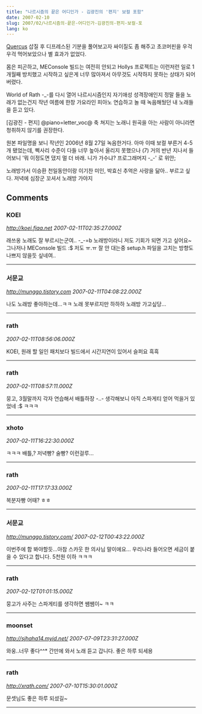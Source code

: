 ```yaml
---
title: "나르시즘의 끝은 어디인가 - 김광진의 '편지' 보컬 포함"
date: 2007-02-10
slug: 2007/02/나르시즘의-끝은-어디인가-김광진의-편지-보컬-포
lang: ko
---
```


[Quercus](http://www.caucho.com/resin-3.0/quercus/) 삽질 후 디프레스된 기분을 풀어보고자 
싸이질도 좀 해주고 초코머핀을 우걱우걱 먹어보았으나 별 효과가 없었다.

몸은 피곤하고, MEConsole 빌드는 여전히 안되고 Hollys 프로젝트는 이런저런 일로 1개월째 방치했고 시작하고 싶은게 너무 많아져서 아무것도 시작하지 못하는 상태가 되어버렸다.

World of Rath -_-를 다시 열어 나르시시즘인지 자기애성 성격장애인지 정말 들을 노래가 없는건지 작년 여름에 한창 가요라인 피아노 연습하고 놀 때 녹음해뒀던 내 노래들을 듣고 있다.

[김광진 - 편지] 
@piano=letter_voc@
축 쳐지는 노래니 원곡을 아는 사람이 아니라면 청취하지 않기를 권장한다.

원본 파일명을 보니 작년인 2006년 8월 27일 녹음한거다.
아마 이때 보컬 부른거 4-5개 됐었는데, 삑사리 수준이 다들 너무 높아서 올리지 못했으나 (7)
거의 반년 지나서 들어보니 '뭐 이정도면 댔지 멀 더 바래. 니가 가수냐? 프로그래머지 -_-' 로 위안;

노래방가서 이승환 천일동안이랑 이기찬 미인, 박효신 추억은 사랑을 닮아.. 부르고 싶다.
저녁에 심장군 꼬셔서 노래방 가야지

## Comments

### KOEI
*http://koei.fiaa.net*
*2007-02-11T02:35:27.000Z*

래쓰옹 노래도 잘 부르시는군여.. -_-=b
노래방이라니 저도 기회가 되면 가고 싶어요~
그나저나 MEConsole 빌드 :$ 저도 ㅠ.ㅠ 잘 안 대는중 setup.h 파일을 고치는 방향도 나쁘지 않을듯 싶네여..

---

### 서문교
*http://munggo.tistory.com*
*2007-02-11T04:08:22.000Z*

나도 노래방 좋아하는데...ㅋㅋ 노래 못부르지만 하하하
노래방 가고싶당...

---

### rath
*2007-02-11T08:56:06.000Z*

KOEI, 원래 할 일인 패치보다 빌드에서 시간지연이 있어서 슬퍼요 흑흑

---

### rath
*2007-02-11T08:57:11.000Z*

뭉고, 3월말까지 각자 연습해서 배틀하장 -..- 
생각해보니 아직 스파게티 얻어 먹을거 있었네 :$ ㅋㅋㅋ

---

### xhoto
*2007-02-11T16:22:30.000Z*

ㅋㅋㅋ 배틀,? 저녁빵? 술빵? 이런걸루...

---

### rath
*2007-02-11T17:17:33.000Z*

복분자빵 어때? ㅎㅎ

---

### 서문교
*http://munggo.tistory.com/*
*2007-02-12T00:43:22.000Z*

이번주에 함 봐야할듯...아참 스카웃 한 의사님 말이에요...
우리나라 들어오면 세금이 붙을 수 있다고 합니다. 5천원 이하 ㅋㅋㅋ

---

### rath
*2007-02-12T01:01:15.000Z*

뭉고가 사주는 스파게티를 생각하면 쌤쌤이~ ㅋㅋ

---

### moonset
*http://sjhaha14.myid.net/*
*2007-07-09T23:31:27.000Z*

와웅..너무 좋다^^* 간만에 와서 노래 듣고 갑니다. 좋은 하루 되세용

---

### rath
*http://xrath.com/*
*2007-07-10T15:30:01.000Z*

문셋님도 좋은 하루 되셨길~

---

